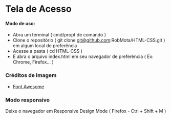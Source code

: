 # Tela de Acesso

#### Modo de uso:
* Abra um terminal ( cmd/propt de comando )
* Clone o repositório ( git clone git@github.com:RobMota/HTML-CSS.git ) em algum local de preferência
* Acesse a pasta ( cd HTML-CSS )
* E abra o arquivo index.html em seu navegador de preferência ( Ex: Chrome, Firefox... )


### Créditos de Imagem
* [Font Awesome](https://fontawesome.com/)


### Modo responsivo
Deixe o navegador em Responsive Design Mode ( Firefox - Ctrl + Shift + M )
